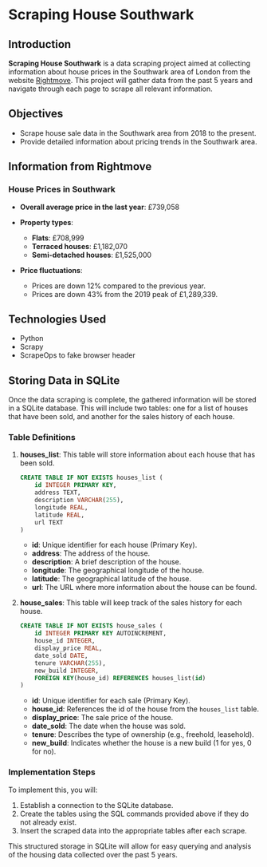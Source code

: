 # Scraping House Southwark

## Introduction  

**Scraping House Southwark** is a data scraping project aimed at collecting information about house prices in the Southwark area of London from the website [Rightmove](https://www.rightmove.co.uk/house-prices/southwark-85215.html?soldIn=5&page=1). This project will gather data from the past 5 years and navigate through each page to scrape all relevant information.  

## Objectives  

- Scrape house sale data in the Southwark area from 2018 to the present.  
- Provide detailed information about pricing trends in the Southwark area.  

## Information from Rightmove  

### House Prices in Southwark  

- **Overall average price in the last year**: £739,058  
- **Property types**:  
  - **Flats**: £708,999  
  - **Terraced houses**: £1,182,070  
  - **Semi-detached houses**: £1,525,000  

- **Price fluctuations**:  
  - Prices are down 12% compared to the previous year.  
  - Prices are down 43% from the 2019 peak of £1,289,339.  

## Technologies Used  

- Python  
- Scrapy
- ScrapeOps to fake browser header

## Storing Data in SQLite  

Once the data scraping is complete, the gathered information will be stored in a SQLite database. This will include two tables: one for a list of houses that have been sold, and another for the sales history of each house.  

### Table Definitions  

1. **houses_list**: This table will store information about each house that has been sold.  

    ```sql  
    CREATE TABLE IF NOT EXISTS houses_list (  
        id INTEGER PRIMARY KEY,  
        address TEXT,  
        description VARCHAR(255),  
        longitude REAL,  
        latitude REAL,  
        url TEXT  
    )  
    ```  

    - **id**: Unique identifier for each house (Primary Key).  
    - **address**: The address of the house.  
    - **description**: A brief description of the house.  
    - **longitude**: The geographical longitude of the house.  
    - **latitude**: The geographical latitude of the house.  
    - **url**: The URL where more information about the house can be found.  

2. **house_sales**: This table will keep track of the sales history for each house.  

    ```sql  
    CREATE TABLE IF NOT EXISTS house_sales (  
        id INTEGER PRIMARY KEY AUTOINCREMENT,  
        house_id INTEGER,  
        display_price REAL,  
        date_sold DATE,  
        tenure VARCHAR(255),  
        new_build INTEGER,  
        FOREIGN KEY(house_id) REFERENCES houses_list(id)  
    )  
    ```  

    - **id**: Unique identifier for each sale (Primary Key).  
    - **house_id**: References the id of the house from the `houses_list` table.  
    - **display_price**: The sale price of the house.  
    - **date_sold**: The date when the house was sold.  
    - **tenure**: Describes the type of ownership (e.g., freehold, leasehold).  
    - **new_build**: Indicates whether the house is a new build (1 for yes, 0 for no).  

### Implementation Steps  

To implement this, you will:  

1. Establish a connection to the SQLite database.  
2. Create the tables using the SQL commands provided above if they do not already exist.  
3. Insert the scraped data into the appropriate tables after each scrape.  

This structured storage in SQLite will allow for easy querying and analysis of the housing data collected over the past 5 years.
